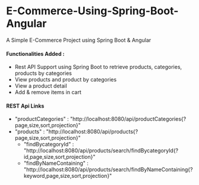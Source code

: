 # E-Commerce-Using-Spring-Boot-Angular
A Simple E-Commerce Project using Spring Boot &amp; Angular

<h4> Functionalities Added : </h4>

* Rest API Support using Spring Boot to retrieve products, categories, products by categories
* View products and product by categories
* View a product detail
* Add & remove items in cart 

<h4> REST Api Links </h4>

- "productCategories" : "http://localhost:8080/api/productCategories{?page,size,sort,projection}"
- "products" : "http://localhost:8080/api/products{?page,size,sort,projection}"
  - "findBycategoryId" : "http://localhost:8080/api/products/search/findBycategoryId{?id,page,size,sort,projection}"
  -  "findByNameContaining" : "http://localhost:8080/api/products/search/findByNameContaining{?keyword,page,size,sort,projection}"
